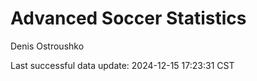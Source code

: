 # Advanced Soccer Statistics
Denis Ostroushko

<!-- gfm -->

Last successful data update: 2024-12-15 17:23:31 CST
